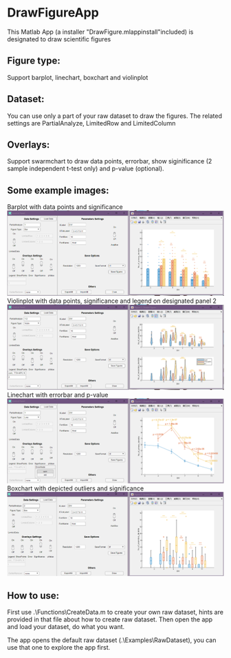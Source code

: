 # DrawFigureApp
This Matlab App (a installer "DrawFigure.mlappinstall"included) is designated to draw scientific figures

## Figure type:
Support barplot, linechart, boxchart and violinplot

## Dataset:
You can use only a part of your raw dataset to draw the figures.
The related settings are PartialAnalyze, LimitedRow and LimitedColumn

## Overlays:
Support swarmchart to draw data points, errorbar, show siginificance (2 sample independent t-test only) and p-value (optional).

## Some example images:
Barplot with data points and significance
![Exapmles1](Examples1.png)
Violinplot with data points, significance and legend on designated panel 2
![Exapmles2](Examples2.png)
Linechart with errorbar and p-value
![Exapmles3](Examples3.png)
Boxchart with depicted outliers and significance
![Exapmles4](Examples4.png)

## How to use:
First use .\Functions\CreateData.m to create your own raw dataset, hints are provided in that file about how to create raw dataset.
Then open the app and load your dataset, do what you want.

The app opens the default raw dataset (.\Examples\RawDataset), you can use that one to explore the app first.